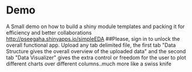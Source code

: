 # Demo
A Small demo on how to build a shiny module templates and packing it for efficiency and better collaborations
http://pseegaha.shinyapps.io/simpleEDA 
##Please, sign in to unlock the overall functional app. Upload any tab delimited file, the first tab "Data Structure gives the overall overview of the uploaded data" and the second tab "Data Visualizer" gives the extra
control or freedom for the user to plot different charts over different columns..much more like a swiss knife

